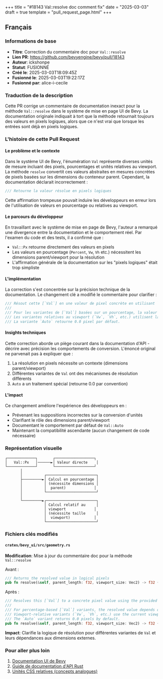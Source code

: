 +++
title = "#18143 Val::resolve doc comment fix"
date = "2025-03-03"
draft = true
template = "pull_request_page.html"
+++

## Français

### Informations de base
- **Titre**: Correction du commentaire doc pour `Val::resolve`
- **Lien PR**: https://github.com/bevyengine/bevy/pull/18143
- **Auteur**: ickshonpe
- **Statut**: FUSIONNÉ
- **Créé le**: 2025-03-03T18:09:45Z
- **Fusionné le**: 2025-03-03T19:22:17Z
- **Fusionné par**: alice-i-cecile

### Traduction de la description
Cette PR corrige un commentaire de documentation inexact pour la méthode `Val::resolve` dans le système de mise en page UI de Bevy. La documentation originale indiquait à tort que la méthode retournait toujours des valeurs en pixels logiques, alors que ce n'est vrai que lorsque les entrées sont déjà en pixels logiques.

### L'histoire de cette Pull Request

#### Le problème et le contexte
Dans le système UI de Bevy, l'énumération `Val` représente diverses unités de mesure incluant des pixels, pourcentages et unités relatives au viewport. La méthode `resolve` convertit ces valeurs abstraites en mesures concrètes de pixels basées sur les dimensions du conteneur parent. Cependant, la documentation déclarait incorrectement :
```rust
/// Retourne la valeur résolue en pixels logiques
```
Cette affirmation trompeuse pouvait induire les développeurs en erreur lors de l'utilisation de valeurs en pourcentage ou relatives au viewport.

#### Le parcours du développeur
En travaillant avec le système de mise en page de Bevy, l'auteur a remarqué une divergence entre la documentation et le comportement réel. Par l'examen du code et des tests, il a confirmé que :
- `Val::Px` retourne directement des valeurs en pixels
- Les valeurs en pourcentage (`Percent`, `Vw`, `Vh` etc.) nécessitent les dimensions parent/viewport pour la résolution
- L'affirmation générale de la documentation sur les "pixels logiques" était trop simpliste

#### L'implémentation
La correction s'est concentrée sur la précision technique de la documentation. Le changement clé a modifié le commentaire pour clarifier :
```rust
/// Résout cette [`Val`] en une valeur de pixel concrète en utilisant `parent_length` et `viewport_size`.
/// 
/// Pour les variantes de [`Val`] basées sur un pourcentage, la valeur résolue dépend des dimensions du nœud parent.
/// Les variantes relatives au viewport (`Vw`, `Vh`, etc.) utilisent la taille actuelle du viewport pour le calcul.
/// La variante `Auto` retourne 0.0 pixel par défaut.
```

#### Insights techniques
Cette correction aborde un piège courant dans la documentation d'API - décrire avec précision les comportements de conversion. L'énoncé original ne parvenait pas à expliquer que :
1. La résolution en pixels nécessite un contexte (dimensions parent/viewport)
2. Différentes variantes de `Val` ont des mécanismes de résolution différents
3. `Auto` a un traitement spécial (retourne 0.0 par convention)

#### L'impact
Ce changement améliore l'expérience des développeurs en :
- Prévenant les suppositions incorrectes sur la conversion d'unités
- Clarifiant le rôle des dimensions parent/viewport
- Documentant le comportement par défaut de `Val::Auto`
- Maintenant la compatibilité ascendante (aucun changement de code nécessaire)

### Représentation visuelle

```
┌─────────────┐       ┌──────────────────┐
│   Val::Px   │──────►│ Valeur directe    │
└─────────────┘       └──────────────────┘
       │
       │          ┌───────────────────────┐
       ├─────────►│ Calcul en pourcentage │
       │          │ (nécessite dimensions │
       │          │  parent)             │
       │          └───────────────────────┘
       │
       └─────────►┌───────────────────────┐
                  │ Calcul relatif au     │
                  │ viewport             │
                  │ (nécessite taille     │
                  │  viewport)           │
                  └───────────────────────┘
```

### Fichiers clés modifiés

#### `crates/bevy_ui/src/geometry.rs`
**Modification**: Mise à jour du commentaire doc pour la méthode `Val::resolve`

Avant :
```rust
/// Returns the resolved value in logical pixels
pub fn resolve(&self, parent_length: f32, viewport_size: Vec2) -> f32 {
```

Après :
```rust
/// Resolves this [`Val`] to a concrete pixel value using the provided `parent_length` and `viewport_size`.
/// 
/// For percentage-based [`Val`] variants, the resolved value depends on the parent node's dimensions.
/// Viewport-relative variants (`Vw`, `Vh`, etc.) use the current viewport size for calculation.
/// The `Auto` variant returns 0.0 pixels by default.
pub fn resolve(&self, parent_length: f32, viewport_size: Vec2) -> f32 {
```

**Impact**: Clarifie la logique de résolution pour différentes variantes de `Val` et leurs dépendances aux dimensions externes.

### Pour aller plus loin
1. [Documentation UI de Bevy](https://bevyengine.org/learn/book/features/ui/)
2. [Guide de documentation d'API Rust](https://rust-lang.github.io/api-guidelines/documentation.html)
3. [Unités CSS relatives (concepts analogues)](https://developer.mozilla.org/fr/docs/Learn/CSS/Building_blocks/Values_and_units)